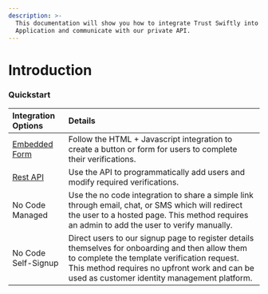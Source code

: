 ```yaml
---
description: >-
  This documentation will show you how to integrate Trust Swiftly into your Web
  Application and communicate with our private API.
---
```


# Introduction

### Quickstart

| Integration Options | Details |
| :--- | :--- |
| [Embedded Form](html-+-javascript.md) | Follow the HTML + Javascript integration to create a button or form for users to complete their verifications. |
| [Rest API](getting-an-api-key.md) | Use the API to programmatically add users and modify required verifications.  |
| No Code Managed | Use the no code integration to share a simple link through email, chat, or SMS which will redirect the user to a hosted page. This method requires an admin to add the user to verify manually.  |
| No Code Self-Signup | Direct users to our signup page to register details themselves for onboarding and then allow them to complete the template verification request. This method requires no upfront work and can be used as customer identity management platform. |

